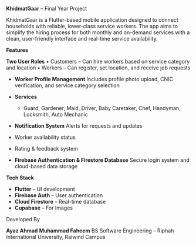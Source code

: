 **KhidmatGaar** – Final Year Project

KhidmatGaar is a Flutter-based mobile application designed to connect households with reliable, lower-class service workers. The app aims to simplify the hiring process for both monthly and on-demand services with a clean, user-friendly interface and real-time service availability.

**Features**

**Two User Roles**
  • Customers – Can hire workers based on service category and location
  • Workers – Can register, set location, and receive job requests

* **Worker Profile Management**
  Includes profile photo upload, CNIC verification, and service category selection

* **Services**
  * Guard, Gardener, Maid, Driver, Baby Caretaker, Chef, Handyman, Locksmith, Auto Mechanic

* **Notification System**
  Alerts for requests and updates

* Worker availability status

* Rating & feedback system

* **Firebase Authentication & Firestore Database**
  Secure login system and cloud-based data storage

**Tech Stack**

* **Flutter** – UI development
* **Firebase Auth** – User authentication
* **Cloud Firestore** – Real-time database
* **Cupabase** – For Images 

Developed By

**Ayaz Ahmad**
**Muhammad Faheem**
BS Software Engineering – Riphah International University, Raiwind Campus
